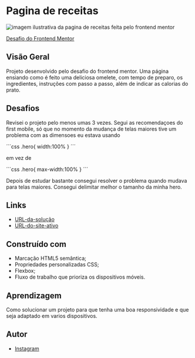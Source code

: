 # Pagina de receitas

<div>
    <img align="center" scr="#" alt="imagem ilustrativa da pagina de receitas feita pelo frontend mentor">
</div>

[Desafio do Frontend Mentor](https://www.frontendmentor.io)

## Visão Geral

Projeto desenvolvido pelo desafio do frontend mentor. Uma página ensiando como é feito uma deliciosa omelete, com tempo de preparo, os ingredientes, instruções com passo a passo, além de indicar as calorias do prato.

## Desafios

Revisei o projeto pelo menos umas 3 vezes. Segui as recomendaçoes do first mobile, só que no momento da mudança de telas maiores tive um problema com as dimensoes eu estava usando

´´´css
.hero{
    width:100%
}
´´´

em vez de

´´´css
.hero{
    max-width:100%
}
´´´

Depois de estudar bastante consegui resolver o problema quando mudava para telas maiores. Consegui delimitar melhor o tamanho da minha hero.

## Links
- [URL-da-solução](#)
- [URL-do-site-ativo](#)

## Construído com

- Marcação HTML5 semântica;
- Propriedades personalizadas CSS;
- Flexbox;
- Fluxo de trabalho que prioriza os dispositivos móveis.

## Aprendizagem

Como solucionar um projeto para que tenha uma boa responsividade e que seja adaptado em varios dispositivos.

## Autor

- [Instagram](https://www.instagram.com/opretodenner/)

